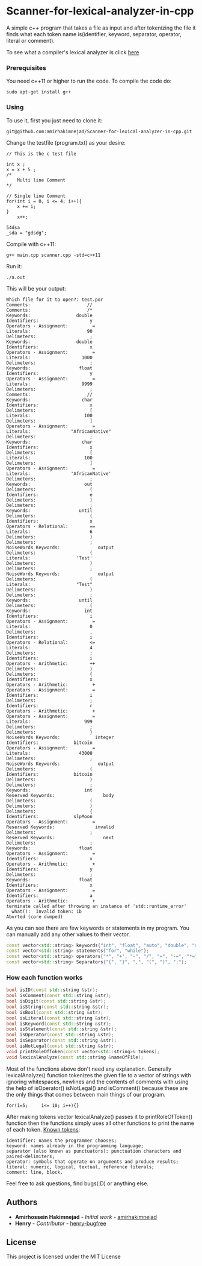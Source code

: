 # Scanner-for-lexical-analyzer-in-cpp
A simple c++ program that takes a file as input and after tokenizing the file it finds what each token name is(identifier, keyword, separator, operator, literal or comment).


To see what a compiler's lexical analyzer is click [here](https://en.wikipedia.org/wiki/Lexical_analysis)
### Prerequisites

You need c++11 or higher to run the code.
To compile the code do:
```
sudo apt-get install g++
```

### Using

To use it, first you just need to clone it:

```
git@github.com:amirhakimnejad/Scanner-for-lexical-analyzer-in-cpp.git
```

Change the testfile (program.txt) as your desire:
```
// This is the c test file

int x ;
x = x + 5 ;
/*
    Multi line Comment
*/

// Single line Comment
for(int i = 0, i <= 4; i++){
    x += i;
}
    x++;

54dsa
_sda = "gdsdg";

```
Compile with c++11:

```
g++ main.cpp scanner.cpp -std=c++11
```

Run it:
```
./a.out
```

This will be your output:
```
Which file for it to open?: test.por
Comments:                     //
Comments:                     /*
Keywords:                 double
Identifiers:                   y
Operators - Assignment:         =
Literals:                     90
Delimeters:                    ;
Keywords:                 double
Identifiers:                   x
Operators - Assignment:         =
Literals:                   1000
Delimeters:                    ;
Keywords:                  float
Identifiers:                   y
Operators - Assignment:         =
Literals:                   9999
Delimeters:                    ;
Comments:                     //
Keywords:                   char
Identifiers:                   x
Delimeters:                    [
Literals:                    100
Delimeters:                    ]
Operators - Assignment:         =
Literals:               "AfricanNative"
Delimeters:                    ;
Keywords:                   char
Identifiers:                   x
Delimeters:                    [
Literals:                    100
Delimeters:                    ]
Operators - Assignment:         =
Literals:               'AfricanNative'
Delimeters:                    ;
Keywords:                    out
Delimeters:                    (
Identifiers:                   e
Delimeters:                    )
Delimeters:                    ;
Keywords:                  until
Delimeters:                    (
Identifiers:                   x
Operators - Relational:        ==
Literals:                      6
Delimeters:                    )
Delimeters:                    ;
NoiseWords Keywords:              output
Delimeters:                    (
Literals:                 'Test'
Delimeters:                    )
Delimeters:                    ;
NoiseWords Keywords:              output
Delimeters:                    (
Literals:                 "Test"
Delimeters:                    )
Delimeters:                    ;
Keywords:                  until
Delimeters:                    (
Keywords:                    int
Identifiers:                   i
Operators - Assignment:         =
Literals:                      0
Delimeters:                    ,
Identifiers:                   i
Operators - Relational:        <=
Literals:                      4
Delimeters:                    ;
Identifiers:                   i
Operators - Arithmetic:        ++
Delimeters:                    )
Delimeters:                    {
Identifiers:                   x
Operators - Arithmetic:         +
Operators - Assignment:         =
Identifiers:                   i
Delimeters:                    ;
Identifiers:                   r
Operators - Arithmetic:         +
Operators - Assignment:         =
Literals:                    999
Delimeters:                    ;
Delimeters:                    }
NoiseWords Keywords:             integer
Identifiers:             bitcoin
Operators - Assignment:         =
Literals:                  43000
Delimeters:                    ;
NoiseWords Keywords:              output
Delimeters:                    (
Identifiers:             bitcoin
Delimeters:                    )
Delimeters:                    ;
Keywords:                    int
Reserved Keywords:                  body
Delimeters:                    (
Delimeters:                    )
Delimeters:                    {
Identifiers:             slpMoon
Operators - Assignment:         =
Reserved Keywords:               invalid
Delimeters:                    ;
Reserved Keywords:                  next
Delimeters:                    ;
Keywords:                  float
Operators - Assignment:         =
Identifiers:                   x
Operators - Arithmetic:         +
Identifiers:                   y
Delimeters:                    ;
Keywords:                  float
Identifiers:                   x
Operators - Assignment:         =
Identifiers:                   a
Operators - Arithmetic:         +
terminate called after throwing an instance of 'std::runtime_error'
  what():  Invalid token: 1b
Aborted (core dumped)
```

As you can see there are few keywords or statements in my program. You can manually add any other values to their vector.
```c++
const vector<std::string> keywords{"int", "float", "auto", "double", "do", "switch", "return"};
const vector<std::string> statements{"for", "while"};
const vector<std::string> operators{"*", "+", "-", "/", "=", "-=", "*=", "+=", "/=", "++", "--", "=="};
const vector<std::string> Separators{"{", "}", ",", "(", ")", ";"};
```



### How each function works
```c++
bool isID(const std::string &str);
bool isComment(const std::string &str);
bool isDigit(const std::string &str);
bool isString(const std::string &str);
bool isBool(const std::string &str);
bool isLiteral(const std::string &str);
bool isKeyword(const std::string &str);
bool isStatement(const std::string &str);
bool isOperator(const std::string &str);
bool isSeparator(const std::string &str);
bool isNotLegal(const std::string &str);
void printRoleOfToken(const vector<std::string>& tokens);
void lexicalAnalyze(const std::string &nameOfFile);
```
Most of the functions above don't need any explanation. Generally lexicalAnalyze() function tokenizes the given file to
a vector of strings with ignoring whitespaces, newlines and the contents of comments with using the help of isOperator()
isNotLegal() and isComment() because these are the only things that comes between main things of our program. 
```
for(i=5;     i<= 10; i++){}
```
After making tokens vector lexicalAnalyze() passes it to printRoleOfToken() function then the functions simply uses all 
other functions to print the name of each token.
[Known tokens](https://en.wikipedia.org/wiki/Lexical_analysis#Token):
```
identifier: names the programmer chooses;
keyword: names already in the programming language;
separator (also known as punctuators): punctuation characters and paired-delimiters;
operator: symbols that operate on arguments and produce results;
literal: numeric, logical, textual, reference literals;
comment: line, block.
```

Feel free to ask questions, find bugs(:D) or anything else.

## Authors

* **Amirhossein Hakimnejad** - *Initial work* - [amirhakimnejad](https://github.com/amirhakimnejad)
* **Henry** - *Contributor* - [henry-bugfree](https://github.com/henry-bugfree)

## License

This project is licensed under the MIT License
